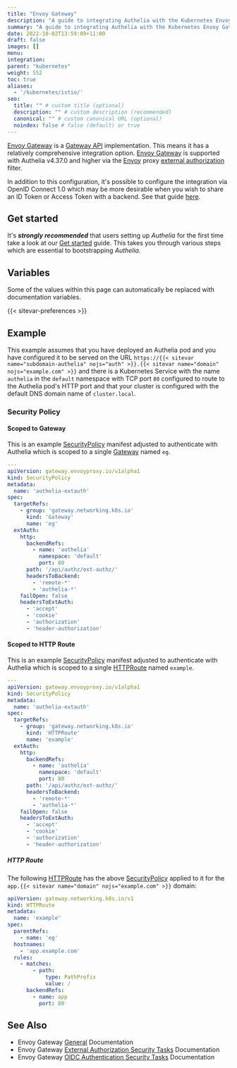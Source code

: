 ```yaml
---
title: "Envoy Gateway"
description: "A guide to integrating Authelia with the Kubernetes Envoy Gateway."
summary: "A guide to integrating Authelia with the Kubernetes Envoy Gateway."
date: 2022-10-02T13:59:09+11:00
draft: false
images: []
menu:
integration:
parent: "kubernetes"
weight: 552
toc: true
aliases:
  - '/kubernetes/istio/'
seo:
  title: "" # custom title (optional)
  description: "" # custom description (recommended)
  canonical: "" # custom canonical URL (optional)
  noindex: false # false (default) or true
---
```


[Envoy Gateway] is a [Gateway API] implementation. This means it has a relatively comprehensive integration option.
[Envoy Gateway] is supported with Authelia v4.37.0 and higher via the [Envoy] proxy [external authorization] filter.

In addition to this configuration, it's possible to configure the integration via OpenID Connect 1.0 which may be more
desirable when you wish to share an ID Token or Access Token with a backend. See that guide
[here](../../openid-connect/envoy-gateway/index.md).

[Envoy]: ../proxies/envoy.md
[external authorization]: https://www.envoyproxy.io/docs/envoy/latest/api-v3/extensions/filters/http/ext_authz/v3/ext_authz.proto.html#extensions-filters-http-ext-authz-v3-extauthz

## Get started

It's __*strongly recommended*__ that users setting up *Authelia* for the first time take a look at our
[Get started](../prologue/get-started.md) guide. This takes you through various steps which are essential to
bootstrapping *Authelia*.

## Variables

Some of the values within this page can automatically be replaced with documentation variables.

{{< sitevar-preferences >}}

## Example

This example assumes that you have deployed an Authelia pod and you have configured it to be served on the URL
`https://{{< sitevar name="subdomain-authelia" nojs="auth" >}}.{{< sitevar name="domain" nojs="example.com" >}}` and
there is a Kubernetes Service with the name `authelia` in the `default` namespace with TCP port `80` configured to route
to the Authelia pod's HTTP port and that your cluster is configured with the default DNS domain name of `cluster.local`.

### Security Policy

#### Scoped to Gateway

This is an example [SecurityPolicy] manifest adjusted to authenticate with Authelia which is scoped to a single
[Gateway] named `eg`.

```yaml {title="istio-operator.yml"}
---
apiVersion: gateway.envoyproxy.io/v1alpha1
kind: SecurityPolicy
metadata:
  name: 'authelia-extauth'
spec:
  targetRefs:
    - group: 'gateway.networking.k8s.io'
      kind: 'Gateway'
      name: 'eg'
  extAuth:
    http:
      backendRefs:
        - name: 'authelia'
          namespace: 'default'
          port: 80
      path: '/api/authz/ext-authz/'
      headersToBackend:
        - 'remote-*'
        - 'authelia-*'
    failOpen: false
    headersToExtAuth:
      - 'accept'
      - 'cookie'
      - 'authorization'
      - 'header-authorization'
```

#### Scoped to HTTP Route

This is an example [SecurityPolicy] manifest adjusted to authenticate with Authelia which is scoped to a single
[HTTPRoute] named `example`.

```yaml {title="istio-operator.yml"}
---
apiVersion: gateway.envoyproxy.io/v1alpha1
kind: SecurityPolicy
metadata:
  name: 'authelia-extauth'
spec:
  targetRefs:
    - group: 'gateway.networking.k8s.io'
      kind: 'HTTPRoute'
      name: 'example'
  extAuth:
    http:
      backendRefs:
        - name: 'authelia'
          namespace: 'default'
          port: 80
      path: '/api/authz/ext-authz/'
      headersToBackend:
        - 'remote-*'
        - 'authelia-*'
    failOpen: false
    headersToExtAuth:
      - 'accept'
      - 'cookie'
      - 'authorization'
      - 'header-authorization'
```

##### HTTP Route

The following [HTTPRoute] has the above [SecurityPolicy] applied to it for the
`app.{{< sitevar name="domain" nojs="example.com" >}}` domain:

```yaml {title="authoriztion-policy.yml"}
apiVersion: gateway.networking.k8s.io/v1
kind: HTTPRoute
metadata:
  name: 'example'
spec:
  parentRefs:
    - name: 'eg'
  hostnames:
    - 'app.example.com'
  rules:
    - matches:
        - path:
            type: PathPrefix
            value: /
      backendRefs:
        - name: app
          port: 80
```

## See Also

- Envoy Gateway [General](https://gateway.envoyproxy.io/docs/) Documentation
- Envoy Gateway [External Authorization Security Tasks](https://gateway.envoyproxy.io/docs/tasks/security/ext-auth/) Documentation
- Envoy Gateway [OIDC Authentication Security Tasks](https://gateway.envoyproxy.io/docs/tasks/security/oidc/) Documentation

[Envoy Gateway]: https://gateway.envoyproxy.io/
[Gateway API]: https://gateway-api.sigs.k8s.io/
[SecurityPolicy]: https://gateway.envoyproxy.io/contributions/design/security-policy/
[HTTPRoute]: https://gateway-api.sigs.k8s.io/api-types/httproute/
[Gateway]: https://gateway-api.sigs.k8s.io/api-types/gateway/
